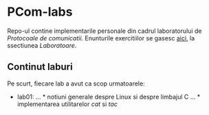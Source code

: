 # PCom-labs

Repo-ul contine implementarile personale din cadrul laboratorului de *Protocoale
de comunicatii*. Enunturile exercitiilor se gasesc [aici](https://ocw.cs.pub.ro/courses/pc), la ssectiunea
*Laboratoare*.

## Continut laburi

Pe scurt, fiecare lab a avut ca scop urmatoarele:

* lab01:
... * notiuni generale despre Linux si despre limbajul C
... * implementarea utilitarelor *cat* si *tac*
